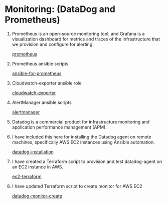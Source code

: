 
# Monitoring: (DataDog and Prometheus)

1) Prometheus is an open-source monitoring tool, and Grafana is a visualization dashboard for metrics
   and traces of the infrastructure that we provision and configure for alerting.

   [promotheus](https://github.com/thangacodes/monitoring/tree/main/prometheus)

2) Prometheus ansible scripts

   [ansible-for-prometheus](https://github.com/thangacodes/monitoring/tree/main/prometheus/prometheus_ansible_script)

3) Cloudwatch-exporter ansible role

   [cloudwatch-exporter](https://github.com/thangacodes/monitoring/tree/main/prometheus/cwatch-exporter)

4) AlertManager ansible scripts

   [alertmanager](https://github.com/thangacodes/monitoring/tree/main/prometheus/alertmanager)

5) Datadog is a commercial product for infrastructure monitoring and application performance management (APM).

6) I have included this here for installing the Datadog agent on remote machines, specifically AWS EC2 instances
   using Ansible automation.

   [datadog-installation](https://github.com/thangacodes/monitoring/tree/main/datadog)

7) I have created a Terraform script to provision and test datadog-agent on an EC2 instance in AWS.

   [ec2-terraform](https://github.com/thangacodes/monitoring/tree/main/ec2_provision)

8) I have updated Terraform script to create monitor for AWS EC2

   [datadog-monitor-create](https://github.com/thangacodes/monitoring/tree/main/datadog/datadog-terraform/cpu-alert-create)
   
